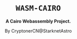 <div align="center">

  <h1><code>WASM-CAIRO</code></h1>

  <strong>A Cairo Webassembly Project.</strong>

  <p>
    By CryptonerCN@StarknetAstro
  </p>
</div>
